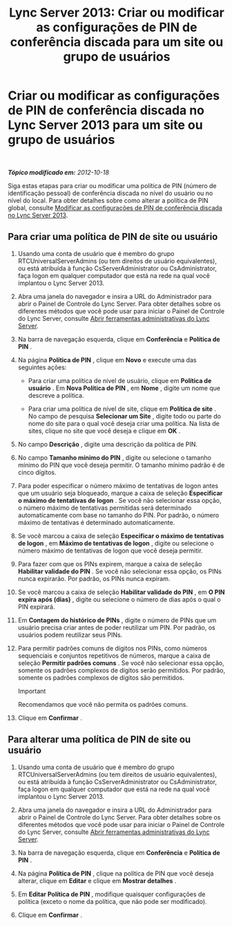 ﻿---
title: 'Lync Server 2013: Criar ou modificar as configurações de PIN de conferência discada para um site ou grupo de usuários'
TOCTitle: Criar ou modificar as configurações de PIN de conferência discada para um site ou grupo de usuários
ms:assetid: c29bab5c-2b93-48e0-ae0b-29564daaff9a
ms:mtpsurl: https://technet.microsoft.com/pt-br/library/Gg412959(v=OCS.15)
ms:contentKeyID: 49308011
ms.date: 05/19/2016
mtps_version: v=OCS.15
ms.translationtype: HT
---

# Criar ou modificar as configurações de PIN de conferência discada no Lync Server 2013 para um site ou grupo de usuários

 

_**Tópico modificado em:** 2012-10-18_

Siga estas etapas para criar ou modificar uma política de PIN (número de identificação pessoal) de conferência discada no nível do usuário ou no nível do local. Para obter detalhes sobre como alterar a política de PIN global, consulte [Modificar as configurações de PIN de conferência discada no Lync Server 2013](lync-server-2013-modify-the-default-dial-in-conferencing-pin-settings.md).

## Para criar uma política de PIN de site ou usuário

1.  Usando uma conta de usuário que é membro do grupo RTCUniversalServerAdmins (ou tem direitos de usuário equivalentes), ou está atribuída à função CsServerAdministrator ou CsAdministrator, faça logon em qualquer computador que está na rede na qual você implantou o Lync Server 2013.

2.  Abra uma janela do navegador e insira a URL do Administrador para abrir o Painel de Controle do Lync Server. Para obter detalhes sobre os diferentes métodos que você pode usar para iniciar o Painel de Controle do Lync Server, consulte [Abrir ferramentas administrativas do Lync Server](lync-server-2013-open-lync-server-administrative-tools.md).

3.  Na barra de navegação esquerda, clique em **Conferência** e **Política de PIN** .

4.  Na página **Política de PIN** , clique em **Novo** e execute uma das seguintes ações:
    
      - Para criar uma política de nível de usuário, clique em **Política de usuário** . Em **Nova Política de PIN** , em **Nome** , digite um nome que descreve a política.
    
      - Para criar uma política de nível de site, clique em **Política de site** . No campo de pesquisa **Selecionar um Site** , digite todo ou parte do nome do site para o qual você deseja criar uma política. Na lista de sites, clique no site que você deseja e clique em **OK** .

5.  No campo **Descrição** , digite uma descrição da política de PIN.

6.  No campo **Tamanho mínimo do PIN** , digite ou selecione o tamanho mínimo do PIN que você deseja permitir. O tamanho mínimo padrão é de cinco dígitos.

7.  Para poder especificar o número máximo de tentativas de logon antes que um usuário seja bloqueado, marque a caixa de seleção **Especificar o máximo de tentativas de logon** . Se você não selecionar essa opção, o número máximo de tentativas permitidas será determinado automaticamente com base no tamanho do PIN. Por padrão, o número máximo de tentativas é determinado automaticamente.

8.  Se você marcou a caixa de seleção **Especificar o máximo de tentativas de logon** , em **Máximo de tentativas de logon** , digite ou selecione o número máximo de tentativas de logon que você deseja permitir.

9.  Para fazer com que os PINs expirem, marque a caixa de seleção **Habilitar validade do PIN** . Se você não selecionar essa opção, os PINs nunca expirarão. Por padrão, os PINs nunca expiram.

10. Se você marcou a caixa de seleção **Habilitar validade do PIN** , em **O PIN expira após (dias)** , digite ou selecione o número de dias após o qual o PIN expirará.

11. Em **Contagem do histórico de PINs** , digite o número de PINs que um usuário precisa criar antes de poder reutilizar um PIN. Por padrão, os usuários podem reutilizar seus PINs.

12. Para permitir padrões comuns de dígitos nos PINs, como números sequenciais e conjuntos repetitivos de números, marque a caixa de seleção **Permitir padrões comuns** . Se você não selecionar essa opção, somente os padrões complexos de dígitos serão permitidos. Por padrão, somente os padrões complexos de dígitos são permitidos.
    
    > [!important]  
    > Recomendamos que você não permita os padrões comuns.

13. Clique em **Confirmar** .

## Para alterar uma política de PIN de site ou usuário

1.  Usando uma conta de usuário que é membro do grupo RTCUniversalServerAdmins (ou tem direitos de usuário equivalentes), ou está atribuída à função CsServerAdministrator ou CsAdministrator, faça logon em qualquer computador que está na rede na qual você implantou o Lync Server 2013.

2.  Abra uma janela do navegador e insira a URL do Administrador para abrir o Painel de Controle do Lync Server. Para obter detalhes sobre os diferentes métodos que você pode usar para iniciar o Painel de Controle do Lync Server, consulte [Abrir ferramentas administrativas do Lync Server](lync-server-2013-open-lync-server-administrative-tools.md).

3.  Na barra de navegação esquerda, clique em **Conferência** e **Política de PIN** .

4.  Na página **Política de PIN** , clique na política de PIN que você deseja alterar, clique em **Editar** e clique em **Mostrar detalhes** .

5.  Em **Editar Política de PIN** , modifique quaisquer configurações de política (exceto o nome da política, que não pode ser modificado).

6.  Clique em **Confirmar** .

